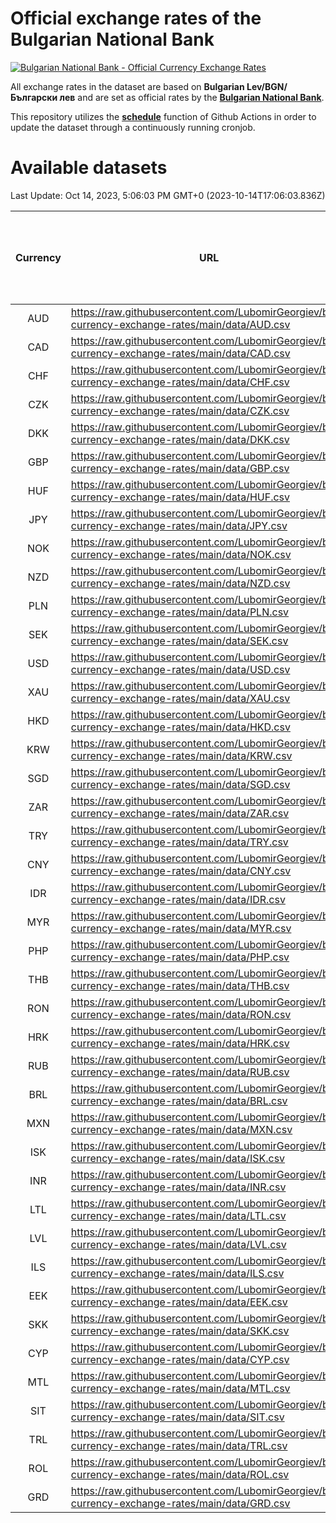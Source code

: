 # Official exchange rates of the Bulgarian National Bank

[![Bulgarian National Bank - Official Currency Exchange Rates](https://github.com/LubomirGeorgiev/bnb-currency-exchange-rates/actions/workflows/update-rates.yml/badge.svg?branch=main)](https://github.com/LubomirGeorgiev/bnb-currency-exchange-rates/actions/workflows/update-rates.yml)

All exchange rates in the dataset are based on **Bulgarian Lev/BGN/Български лев** and are set as official rates by the [**Bulgarian National Bank**](https://www.bnb.bg/Statistics/StExternalSector/StExchangeRates/StERForeignCurrencies/index.htm?toLang=_EN).

This repository utilizes the [**schedule**](https://docs.github.com/en/actions/reference/events-that-trigger-workflows) function of Github Actions in order to update the dataset through a continuously running cronjob.

# Available datasets

<!-- START LINKS (DO NOT EVER FU*ING DELETE THIS COMMENT FOR THE LOVE OF YOUR LIFE!!! IF YOU ARE CURIOS HOW IT WORKS, YOU CAN HAVE A LOOK AT ./src/updateReadme.ts) -->

Last Update: Oct 14, 2023, 5:06:03 PM GMT+0 (2023-10-14T17:06:03.836Z)

| Currency | URL                                                                                             | Number of records | Number of missing days that were filled in |
| :------: | ----------------------------------------------------------------------------------------------- | :---------------: | :----------------------------------------: |
|   AUD    | https://raw.githubusercontent.com/LubomirGeorgiev/bnb-currency-exchange-rates/main/data/AUD.csv |       8649        |                    2674                    |
|   CAD    | https://raw.githubusercontent.com/LubomirGeorgiev/bnb-currency-exchange-rates/main/data/CAD.csv |       8649        |                    2674                    |
|   CHF    | https://raw.githubusercontent.com/LubomirGeorgiev/bnb-currency-exchange-rates/main/data/CHF.csv |       8649        |                    2674                    |
|   CZK    | https://raw.githubusercontent.com/LubomirGeorgiev/bnb-currency-exchange-rates/main/data/CZK.csv |       8649        |                    2674                    |
|   DKK    | https://raw.githubusercontent.com/LubomirGeorgiev/bnb-currency-exchange-rates/main/data/DKK.csv |       8649        |                    2674                    |
|   GBP    | https://raw.githubusercontent.com/LubomirGeorgiev/bnb-currency-exchange-rates/main/data/GBP.csv |       8649        |                    2674                    |
|   HUF    | https://raw.githubusercontent.com/LubomirGeorgiev/bnb-currency-exchange-rates/main/data/HUF.csv |       8649        |                    2674                    |
|   JPY    | https://raw.githubusercontent.com/LubomirGeorgiev/bnb-currency-exchange-rates/main/data/JPY.csv |       8649        |                    2674                    |
|   NOK    | https://raw.githubusercontent.com/LubomirGeorgiev/bnb-currency-exchange-rates/main/data/NOK.csv |       8649        |                    2674                    |
|   NZD    | https://raw.githubusercontent.com/LubomirGeorgiev/bnb-currency-exchange-rates/main/data/NZD.csv |       8649        |                    2674                    |
|   PLN    | https://raw.githubusercontent.com/LubomirGeorgiev/bnb-currency-exchange-rates/main/data/PLN.csv |       8649        |                    2674                    |
|   SEK    | https://raw.githubusercontent.com/LubomirGeorgiev/bnb-currency-exchange-rates/main/data/SEK.csv |       8649        |                    2674                    |
|   USD    | https://raw.githubusercontent.com/LubomirGeorgiev/bnb-currency-exchange-rates/main/data/USD.csv |       8649        |                    2674                    |
|   XAU    | https://raw.githubusercontent.com/LubomirGeorgiev/bnb-currency-exchange-rates/main/data/XAU.csv |       8649        |                    2676                    |
|   HKD    | https://raw.githubusercontent.com/LubomirGeorgiev/bnb-currency-exchange-rates/main/data/HKD.csv |       8349        |                    2585                    |
|   KRW    | https://raw.githubusercontent.com/LubomirGeorgiev/bnb-currency-exchange-rates/main/data/KRW.csv |       8349        |                    2585                    |
|   SGD    | https://raw.githubusercontent.com/LubomirGeorgiev/bnb-currency-exchange-rates/main/data/SGD.csv |       8349        |                    2585                    |
|   ZAR    | https://raw.githubusercontent.com/LubomirGeorgiev/bnb-currency-exchange-rates/main/data/ZAR.csv |       8349        |                    2585                    |
|   TRY    | https://raw.githubusercontent.com/LubomirGeorgiev/bnb-currency-exchange-rates/main/data/TRY.csv |       6830        |                    2114                    |
|   CNY    | https://raw.githubusercontent.com/LubomirGeorgiev/bnb-currency-exchange-rates/main/data/CNY.csv |       6710        |                    2078                    |
|   IDR    | https://raw.githubusercontent.com/LubomirGeorgiev/bnb-currency-exchange-rates/main/data/IDR.csv |       6710        |                    2078                    |
|   MYR    | https://raw.githubusercontent.com/LubomirGeorgiev/bnb-currency-exchange-rates/main/data/MYR.csv |       6710        |                    2078                    |
|   PHP    | https://raw.githubusercontent.com/LubomirGeorgiev/bnb-currency-exchange-rates/main/data/PHP.csv |       6710        |                    2078                    |
|   THB    | https://raw.githubusercontent.com/LubomirGeorgiev/bnb-currency-exchange-rates/main/data/THB.csv |       6710        |                    2078                    |
|   RON    | https://raw.githubusercontent.com/LubomirGeorgiev/bnb-currency-exchange-rates/main/data/RON.csv |       6655        |                    2064                    |
|   HRK    | https://raw.githubusercontent.com/LubomirGeorgiev/bnb-currency-exchange-rates/main/data/HRK.csv |       6423        |                    1987                    |
|   RUB    | https://raw.githubusercontent.com/LubomirGeorgiev/bnb-currency-exchange-rates/main/data/RUB.csv |       6119        |                    1890                    |
|   BRL    | https://raw.githubusercontent.com/LubomirGeorgiev/bnb-currency-exchange-rates/main/data/BRL.csv |       5742        |                    1783                    |
|   MXN    | https://raw.githubusercontent.com/LubomirGeorgiev/bnb-currency-exchange-rates/main/data/MXN.csv |       5742        |                    1783                    |
|   ISK    | https://raw.githubusercontent.com/LubomirGeorgiev/bnb-currency-exchange-rates/main/data/ISK.csv |       5647        |                    1750                    |
|   INR    | https://raw.githubusercontent.com/LubomirGeorgiev/bnb-currency-exchange-rates/main/data/INR.csv |       5375        |                    1669                    |
|   LTL    | https://raw.githubusercontent.com/LubomirGeorgiev/bnb-currency-exchange-rates/main/data/LTL.csv |       5150        |                    1579                    |
|   LVL    | https://raw.githubusercontent.com/LubomirGeorgiev/bnb-currency-exchange-rates/main/data/LVL.csv |       4787        |                    1467                    |
|   ILS    | https://raw.githubusercontent.com/LubomirGeorgiev/bnb-currency-exchange-rates/main/data/ILS.csv |       4653        |                    1452                    |
|   EEK    | https://raw.githubusercontent.com/LubomirGeorgiev/bnb-currency-exchange-rates/main/data/EEK.csv |       3993        |                    1219                    |
|   SKK    | https://raw.githubusercontent.com/LubomirGeorgiev/bnb-currency-exchange-rates/main/data/SKK.csv |       2969        |                    911                     |
|   CYP    | https://raw.githubusercontent.com/LubomirGeorgiev/bnb-currency-exchange-rates/main/data/CYP.csv |       2903        |                    887                     |
|   MTL    | https://raw.githubusercontent.com/LubomirGeorgiev/bnb-currency-exchange-rates/main/data/MTL.csv |       2603        |                    798                     |
|   SIT    | https://raw.githubusercontent.com/LubomirGeorgiev/bnb-currency-exchange-rates/main/data/SIT.csv |       2539        |                    775                     |
|   TRL    | https://raw.githubusercontent.com/LubomirGeorgiev/bnb-currency-exchange-rates/main/data/TRL.csv |       1817        |                    558                     |
|   ROL    | https://raw.githubusercontent.com/LubomirGeorgiev/bnb-currency-exchange-rates/main/data/ROL.csv |       1694        |                    521                     |
|   GRD    | https://raw.githubusercontent.com/LubomirGeorgiev/bnb-currency-exchange-rates/main/data/GRD.csv |        359        |                    107                     |

<!-- END LINKS (DO NOT EVER FU*ING DELETE THIS COMMENT FOR THE LOVE OF YOUR LIFE!!! IF YOU ARE CURIOS HOW IT WORKS, YOU CAN HAVE A LOOK AT ./src/updateReadme.ts) -->
